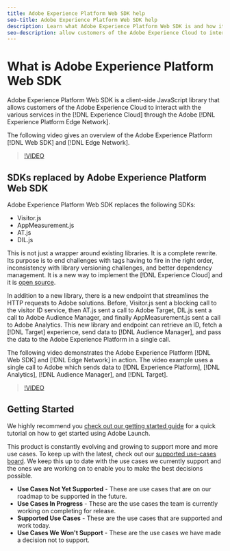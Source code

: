```yaml
---
title: Adobe Experience Platform Web SDK help
seo-title: Adobe Experience Platform Web SDK help
description: Learn what Adobe Experience Platform Web SDK is and how it can be used.
seo-description: allow customers of the Adobe Experience Cloud to interact with the various services in the Experience Cloud.
---
```


# What is Adobe Experience Platform Web SDK

Adobe Experience Platform Web SDK is a client-side JavaScript library that allows customers of the Adobe Experience Cloud to interact with the various services in the [!DNL Experience Cloud] through the Adobe [!DNL Experience Platform Edge Network].

The following video gives an overview of the Adobe Experience Platform [!DNL Web SDK] and [!DNL Edge Network].

>[!VIDEO](https://video.tv.adobe.com/v/34141?quality=12&learn=on)

## SDKs replaced by Adobe Experience Platform Web SDK

Adobe Experience Platform Web SDK replaces the following SDKs:

* Visitor.js
* AppMeasurement.js
* AT.js
* DIL.js

This is not just a wrapper around existing libraries. It is a complete rewrite. Its purpose is to end challenges with tags having to fire in the right order, inconsistency with library versioning challenges, and better dependency management. It is a new way to implement the [!DNL Experience Cloud] and it is [open source](https://github.com/adobe/alloy).

In addition to a new library, there is a new endpoint that streamlines the HTTP requests to Adobe solutions. Before, Visitor.js sent a blocking call to the visitor ID service, then AT.js sent a call to Adobe Target, DIL.js sent a call to Adobe Audience Manager, and finally AppMeasurement.js sent a call to Adobe Analytics. This new library and endpoint can retrieve an ID, fetch a [!DNL Target] experience, send data to [!DNL Audience Manager], and pass the data to the Adobe Experience Platform in a single call.

The following video demonstrates the Adobe Experience Platform [!DNL Web SDK] and [!DNL Edge Network] in action. The video example uses a single call to Adobe which sends data to [!DNL Experience Platform], [!DNL Analytics], [!DNL Audience Manager], and [!DNL Target].

>[!VIDEO](https://video.tv.adobe.com/v/34148?quality=12&learn=on)


## Getting Started

We highly recommend you [check out our getting started guide](getting-started/quick-start-with-launch.md) for a quick tutorial on how to get started using Adobe Launch.

This product is constantly evolving and growing to support more and more use cases. To keep up with the latest, check out our [supported use-cases board](https://github.com/adobe/alloy/projects/5). We keep this up to date with the use cases we currently support and the ones we are working on to enable you to make the best decisions possible.

* __Use Cases Not Yet Supported__ - These are use cases that are on our roadmap to be supported in the future.
* __Use Cases In Progress__ - These are the use cases the team is currently working on completing for release.
* __Supported Use Cases__ - These are the use cases that are supported and work today. 
* __Use Cases We Won't Support__ - These are the use cases we have made a decision not to support.
